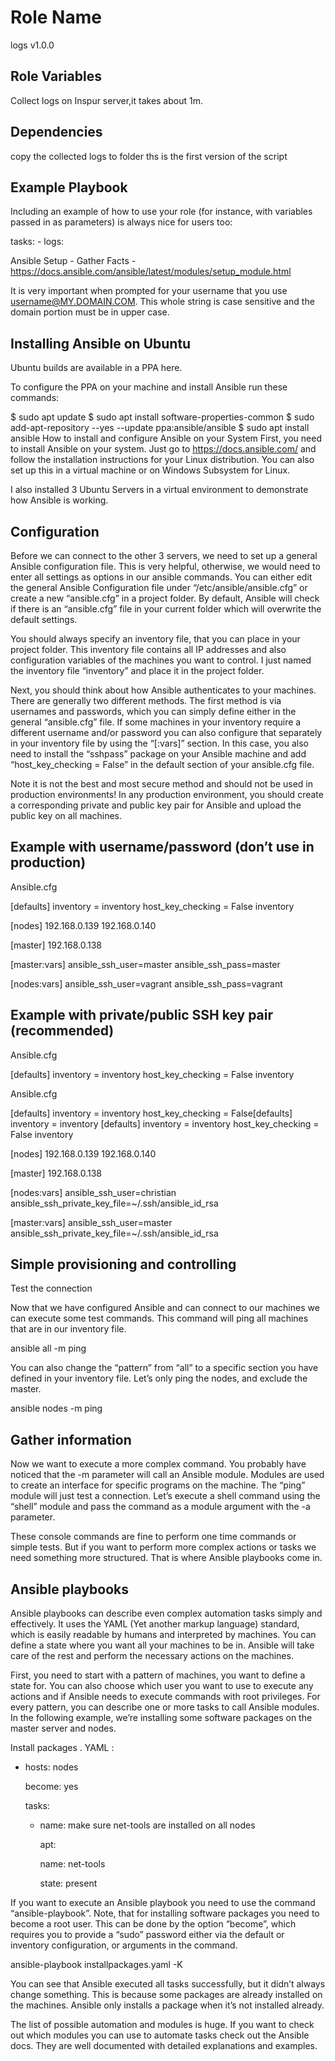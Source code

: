 
Role Name
=========

logs v1.0.0

Role Variables
--------------

Collect logs on Inspur server,it takes about 1m.

Dependencies
------------

copy the collected logs to folder 
ths is the first version of the script 

Example Playbook
----------------

Including an example of how to use your role (for instance, with variables passed in as parameters) is always nice for users too:

  tasks:
    - logs:  
    
Ansible Setup - Gather Facts - https://docs.ansible.com/ansible/latest/modules/setup_module.html

It is very important when prompted for your username that you use username@MY.DOMAIN.COM. This whole string is case sensitive and the domain portion must be in upper case.


Installing Ansible on Ubuntu
----------------------------
Ubuntu builds are available in a PPA here.

To configure the PPA on your machine and install Ansible run these commands:

$ sudo apt update
$ sudo apt install software-properties-common
$ sudo add-apt-repository --yes --update ppa:ansible/ansible
$ sudo apt install ansible
How to install and configure Ansible on your System
First, you need to install Ansible on your system. Just go to https://docs.ansible.com/ and follow the installation instructions for your Linux distribution. You can also set up this in a virtual machine or on Windows Subsystem for Linux.

I also installed 3 Ubuntu Servers in a virtual environment to demonstrate how Ansible is working.

Configuration
-------------
Before we can connect to the other 3 servers, we need to set up a general Ansible configuration file. This is very helpful, otherwise, we would need to enter all settings as options in our ansible commands. You can either edit the general Ansible Configuration file under “/etc/ansible/ansible.cfg” or create a new “ansible.cfg” in a project folder. By default, Ansible will check if there is an “ansible.cfg” file in your current folder which will overwrite the default settings.

You should always specify an inventory file, that you can place in your project folder. This inventory file contains all IP addresses and also configuration variables of the machines you want to control. I just named the inventory file “inventory” and place it in the project folder.

Next, you should think about how Ansible authenticates to your machines. There are generally two different methods. The first method is via usernames and passwords, which you can simply define either in the general “ansible.cfg” file. If some machines in your inventory require a different username and/or password you can also configure that separately in your inventory file by using the “[<name>:vars]” section. In this case, you also need to install the “sshpass” package on your Ansible machine and add “host_key_checking = False” in the default section of your ansible.cfg file.

Note it is not the best and most secure method and should not be used in production environments! In any production environment, you should create a corresponding private and public key pair for Ansible and upload the public key on all machines.

Example with username/password (don’t use in production)
--------------------------------------------------------
Ansible.cfg

[defaults]
inventory = inventory
host_key_checking = False
inventory

[nodes]
192.168.0.139
192.168.0.140

[master]
192.168.0.138

[master:vars]
ansible_ssh_user=master
ansible_ssh_pass=master

[nodes:vars]
ansible_ssh_user=vagrant
ansible_ssh_pass=vagrant
  
Example with private/public SSH key pair (recommended)
------------------------------------------------------
Ansible.cfg

[defaults]
inventory = inventory
host_key_checking = False
inventory

Ansible.cfg

[defaults]
inventory = inventory
host_key_checking = False[defaults]
inventory = inventory
[defaults]
inventory = inventory
host_key_checking = False
inventory

[nodes]
192.168.0.139
192.168.0.140

[master]
192.168.0.138

[nodes:vars]
ansible_ssh_user=christian
ansible_ssh_private_key_file=~/.ssh/ansible_id_rsa

[master:vars]
ansible_ssh_user=master
ansible_ssh_private_key_file=~/.ssh/ansible_id_rsa
  
Simple provisioning and controlling
-----------------------------------
Test the connection
  
Now that we have configured Ansible and can connect to our machines we can execute some test commands. This command will ping all machines that are in our inventory file.

ansible all -m ping

You can also change the “pattern” from “all” to a specific section you have defined in your inventory file. Let’s only ping the nodes, and exclude the master.

ansible nodes -m ping

Gather information
------------------
  
Now we want to execute a more complex command. You probably have noticed that the -m parameter will call an Ansible module. Modules are used to create an interface for specific programs on the machine. The “ping” module will just test a connection. Let’s execute a shell command using the “shell” module and pass the command as a module argument with the -a parameter.


These console commands are fine to perform one time commands or simple tests. But if you want to perform more complex actions or tasks we need something more structured. That is where Ansible playbooks come in.

Ansible playbooks
-----------------
Ansible playbooks can describe even complex automation tasks simply and effectively. It uses the YAML (Yet another markup language) standard, which is easily readable by humans and interpreted by machines. You can define a state where you want all your machines to be in. Ansible will take care of the rest and perform the necessary actions on the machines.

First, you need to start with a pattern of machines, you want to define a state for. You can also choose which user you want to use to execute any actions and if Ansible needs to execute commands with root privileges. For every pattern, you can describe one or more tasks to call Ansible modules. In the following example, we’re installing some software packages on the master server and nodes.

Install packages . YAML :

- hosts: nodes
  
  become: yes
  
  tasks:
  
    - name: make sure net-tools are installed on all nodes
  
      apt:
  
        name: net-tools
  
        state: present
  
If you want to execute an Ansible playbook you need to use the command “ansible-playbook”. Note, that for installing software packages you need to become a root user. This can be done by the option “become”, which requires you to provide a “sudo” password either via the default or inventory configuration, or arguments in the command.

ansible-playbook installpackages.yaml -K

You can see that Ansible executed all tasks successfully, but it didn’t always change something. This is because some packages are already installed on the machines. Ansible only installs a package when it’s not installed already.

The list of possible automation and modules is huge. If you want to check out which modules you can use to automate tasks check out the Ansible docs. They are well documented with detailed explanations and examples.

